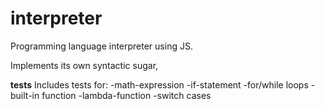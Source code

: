 # interpreter
Programming language interpreter using JS.

Implements its own syntactic sugar,




__tests__
    Includes tests for:
        -math-expression
        -if-statement
        -for/while loops
        -built-in function
        -lambda-function
        -switch cases

